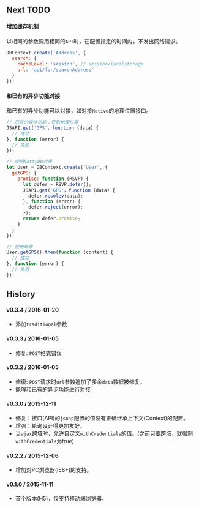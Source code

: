## Next TODO

#### 增加缓存机制

以相同的参数调用相同的`API`时，在配置指定的时间内，不发出网络请求。

```js
DBContext.create('Address', {
  search: {
    cacheLevel: 'session', // session/localstorage
    url: 'api/for/searchAddress'
  }
});
```

#### 和已有的异步功能对接

和已有的异步功能可以对接，如对接`Native`的地理位置接口。

```js
// 已有的异步功能：获取地理位置
JSAPI.get('GPS'，function (data) {
  // 成功
}, function (error) {
  // 失败
});

// 使用NattyDB对接
let User = DBContext.create('User', {
  getGPS: {
    promise: function (RSVP) {
      let defer = RSVP.defer();
      JSAPI.get('GPS'，function (data) {
        defer.resolev(data);
      }, function (error) {
        defer.reject(error);
      });
      return defer.promise;
    }
  }
});

// 使用场景
User.getGPS().then(function (content) {
  // 成功
}, function (error) {
  // 失败
});
```

## History

#### v0.3.4 / 2016-01-20

* 添加`traditional`参数

#### v0.3.3 / 2016-01-05

* 修复: `POST`格式错误

#### v0.3.2 / 2016-01-05

* 修復: `POST`请求时`url`参数追加了多余`data`数据被修复。
* 能够和已有的异步功能进行对接

#### v0.3.0 / 2015-12-11

* 修复：接口(API)的`jsonp`配置的值没有正确继承上下文(Context)的配置。
* 增强：轮询设计得更加友好。
* 当`ajax`跨域时，允许自定义`withCredentials`的值。(之前只要跨域，就强制`withCredentials`为true)

#### v0.2.2 / 2015-12-06

* 增加对PC浏览器(IE8+)的支持。

#### v0.1.0 / 2015-11-11

* 首个版本(H5)，仅支持移动端浏览器。